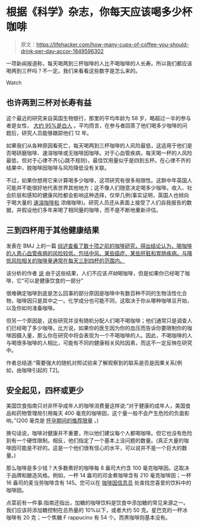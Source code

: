 # 根据《科学》杂志，你每天应该喝多少杯咖啡

> 原文：<https://lifehacker.com/how-many-cups-of-coffee-you-should-drink-per-day-accor-1849596302>

一项新闻报道称，每天喝两到三杯咖啡的人比不喝咖啡的人长寿。所以我们都应该喝两到三杯吗？不一定。我们来看看这些数字是怎么来的。

Watch

## 也许两到三杯对长寿有益

这个最近的研究来自英国生物银行，那里的平均年龄为 58 岁，略超过一半的参与者是女性， [大约 95%是白人](https://www.researchgate.net/figure/Comparison-of-the-Self-Reported-Ethnic-Origins-of-UK-Biobank-Participants-Recruited-in_tbl1_317849138) 。平均而言，在参与者回答了他们喝多少咖啡的问题后，研究人员能够跟踪他们 12 年。

如果我们从各种原因看死亡，每天喝两到三杯咖啡的人风险最低，这适用于他们是否喝研磨咖啡、速溶咖啡或无咖啡因咖啡。对于心血管疾病，每天喝一杯的人风险最低，但对于心律不齐(心跳不规则)，最佳饮用量似乎是四到五杯。在心律不齐的结果中，脱咖啡因咖啡与风险降低没有关联。

不过，如果你想用它来计算喝多少咖啡，这项研究有很多局限性。这群中年英国人可能并不能很好地代表世界其他地方；这不像人们随意决定喝多少咖啡。收入、社会阶层和感知的健康风险都会影响这种选择，仅举几例(事实证明，英国人也倾向于喝大量的 [速溶咖啡和](https://coffeeaffection.com/british-coffee-101/) 浓缩咖啡)。研究人员还从表面上接受了人们自我报告的数据，并假设他们多年来喝了相同量的咖啡，而不是不断地重新评估。

## 三到四杯用于其他健康结果

发表在 BMJ 上的一篇 [综述查看了数十项之前的咖啡研究，得出结论认为，喝咖啡的人患心血管疾病的风险较低，包括中风、某些癌症、某些肝脏和胃肠疾病。与降低风险相关的咖啡量通常在每天三到四杯的范围内。](https://www.bmj.com/content/359/bmj.j5024?ijkey=b8a48ae34ea868bc6a543db0be8af6a701ab4ae3&keytype2=tf_ipsecsha)

该分析的作者 [说](https://www.bmj.com/content/359/bmj.j5381) 由于这些结果，人们不应该*开始*喝咖啡，但是如果你已经喝了咖啡，它“可以是健康饮食的一部分”

很难确定咖啡到底是怎么回事的部分原因是咖啡中有数百种不同的生物活性化合物，咖啡因只是其中之一。化学成分也可能不同，这取决于你从哪种咖啡豆开始，以及你如何准备咖啡。

但另一个原因是，这些研究并没有随机分配人们喝不喝咖啡；他们通常只是调查人们已经喝了多少咖啡。比方说，如果你的医生因为你的血压而告诉你要限制你的咖啡因摄入量，那么你在研究中将会表现为一个不喝咖啡的人。因此，不喝咖啡的人与喝很多咖啡的人相比，可能有不同的健康相关风险因素，而这不一定反映在研究中。

作者总结道:“需要强大的随机对照试验来了解观察到的联系是否是因果关系[例如，由咖啡引起的 T2]。

## 安全起见，四杯或更少

美国饮食指南只对非怀孕成年人的咖啡消费量这样说:“对于健康的成年人，美国食品和药物管理局引用每天 400 毫克的咖啡因，这个量一般不会产生危险的负面影响。”(200 毫克是 [怀孕期间的推荐限量](https://www.acog.org/womens-health/experts-and-stories/ask-acog/how-much-coffee-can-i-drink-while-pregnant) 。)

换句话说，咖啡对健康并不重要，所以他们建议每个人都喝咖啡。但它也没有危险到有一个硬性限制。相反，他们指定了一个基本上没问题的数量。(真正大量的咖啡因可能是不好的。这是一个他们很有信心的水平，可以说并不是一个巨大的数量。)

那么咖啡是多少钱？大多数煮好的咖啡每 8 盎司大约含 100 毫克咖啡因。这取决于品牌和酿造风格。例如，一杯 14 盎司的邓金煮咖啡含有 210 毫克咖啡因；一杯 16 盎司的麦当劳咖啡含有 145。您可以在 [咖啡因信息员](https://www.caffeineinformer.com/) 处查找您喜爱的饮料中的咖啡因。

点菜前有一件事:指南还指出，加糖的咖啡饮料是饮食中添加糖的常见来源之一。我们应该将添加糖控制在总热量的 10%以下，或者大约 50 克。星巴克的一杯冰咖啡有 20 克；一个焦糖 F rappucino 有 54 个。而黑咖啡则基本没有。